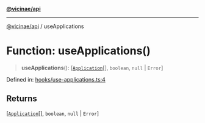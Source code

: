 [**@vicinae/api**](../README.md)

***

[@vicinae/api](../README.md) / useApplications

# Function: useApplications()

> **useApplications**(): \[[`Application`](../interfaces/Application.md)[], `boolean`, `null` \| `Error`\]

Defined in: [hooks/use-applications.ts:4](https://github.com/vicinaehq/vicinae/blob/c742d5fc509336339909dd669955b863f086bf4e/api/src/api/hooks/use-applications.ts#L4)

## Returns

\[[`Application`](../interfaces/Application.md)[], `boolean`, `null` \| `Error`\]
